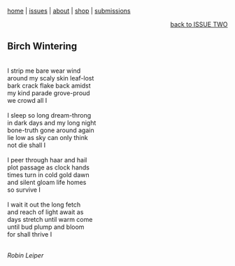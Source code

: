 [home](index.md) | [issues](issues.md) | [about](about.md) | [shop](shop.md)  |  [submissions](submit.md)

<div align="right">
  <a href="issuetwo.html">back to ISSUE TWO</a>
</div>

## Birch Wintering
<br>
I strip me bare wear wind <br> 
around my scaly skin leaf-lost <br>
bark crack flake back amidst <br>
my kind parade grove-proud <br>
we crowd all I<br>
<br>
I sleep so long dream-throng <br>
in dark days and my long night <br>
bone-truth gone around again <br>
lie low as sky can only think <br>
not die shall I<br>
<br>
I peer through haar and hail <br>
plot passage as clock hands <br>
times turn in cold gold dawn<br>
and silent gloam life homes<br>
so survive I<br>
<br>
I wait it out the long fetch <br>
and reach of light await as <br>
days stretch until warm come <br>
until bud plump and bloom <br>
for shall thrive I <br>
<br>

*Robin Leiper*
